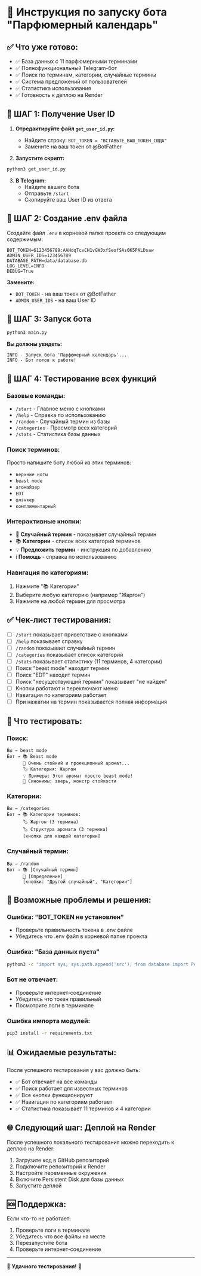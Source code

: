 # 🚀 Инструкция по запуску бота "Парфюмерный календарь"

## ✅ **Что уже готово:**
- ✅ База данных с 11 парфюмерными терминами
- ✅ Полнофункциональный Telegram-бот  
- ✅ Поиск по терминам, категории, случайные термины
- ✅ Система предложений от пользователей
- ✅ Статистика использования
- ✅ Готовность к деплою на Render

## 📝 **ШАГ 1: Получение User ID**

1. **Отредактируйте файл `get_user_id.py`:**
   - Найдите строку: `BOT_TOKEN = "ВСТАВЬТЕ_ВАШ_ТОКЕН_СЮДА"`
   - Замените на ваш токен от @BotFather

2. **Запустите скрипт:**
```bash
python3 get_user_id.py
```

3. **В Telegram:**
   - Найдите вашего бота
   - Отправьте `/start`  
   - Скопируйте ваш User ID из ответа

## 🔧 **ШАГ 2: Создание .env файла**

Создайте файл `.env` в корневой папке проекта со следующим содержимым:

```env
BOT_TOKEN=6123456789:AAHdqTcvCH1vGWJxfSeofSAs0K5PALDsaw
ADMIN_USER_IDS=123456789
DATABASE_PATH=data/database.db
LOG_LEVEL=INFO
DEBUG=True
```

**Замените:**
- `BOT_TOKEN` - на ваш токен от @BotFather
- `ADMIN_USER_IDS` - на ваш User ID

## 🚀 **ШАГ 3: Запуск бота**

```bash
python3 main.py
```

**Вы должны увидеть:**
```
INFO - Запуск бота 'Парфюмерный календарь'...
INFO - Бот готов к работе!
```

## 🧪 **ШАГ 4: Тестирование всех функций**

### **Базовые команды:**
- `/start` - Главное меню с кнопками
- `/help` - Справка по использованию  
- `/random` - Случайный термин из базы
- `/categories` - Просмотр всех категорий
- `/stats` - Статистика базы данных

### **Поиск терминов:**
Просто напишите боту любой из этих терминов:
- `верхние ноты`
- `beast mode`
- `атомайзер`
- `EDT`
- `флэнкер`
- `комплиментарный`

### **Интерактивные кнопки:**
- 🎲 **Случайный термин** - показывает случайный термин
- 📚 **Категории** - список всех категорий терминов
- 💡 **Предложить термин** - инструкция по добавлению
- ℹ️ **Помощь** - справка по использованию

### **Навигация по категориям:**
1. Нажмите "📚 Категории"
2. Выберите любую категорию (например "Жаргон")
3. Нажмите на любой термин для просмотра

## ✅ **Чек-лист тестирования:**

- [ ] `/start` показывает приветствие с кнопками
- [ ] `/help` показывает справку
- [ ] `/random` показывает случайный термин
- [ ] `/categories` показывает список категорий  
- [ ] `/stats` показывает статистику (11 терминов, 4 категории)
- [ ] Поиск "beast mode" находит термин
- [ ] Поиск "EDT" находит термин
- [ ] Поиск "несуществующий термин" показывает "не найден"
- [ ] Кнопки работают и переключают меню
- [ ] Навигация по категориям работает
- [ ] При нажатии на термин показывается полная информация

## 🎯 **Что тестировать:**

### **Поиск:**
```
Вы → beast mode
Бот → 📚 Beast mode
      📖 Очень стойкий и проекционный аромат...
      🏷️ Категория: Жаргон
      💡 Примеры: Этот аромат просто beast mode!
      🔄 Синонимы: зверь, монстр стойкости
```

### **Категории:**
```
Вы → /categories  
Бот → 📚 Категории терминов:
      🏷️ Жаргон (3 термина)
      🏷️ Структура аромата (3 термина)
      [кнопки для каждой категории]
```

### **Случайный термин:**
```
Вы → /random
Бот → 📚 [Случайный термин]
      📖 [Определение]
      [кнопки: "Другой случайный", "Категории"]
```

## 🔧 **Возможные проблемы и решения:**

### **Ошибка: "BOT_TOKEN не установлен"**
- Проверьте правильность токена в .env файле
- Убедитесь что .env файл в корневой папке проекта

### **Ошибка: "База данных пуста"**
```bash
python3 -c "import sys; sys.path.append('src'); from database import PerfumeDatabase, populate_initial_data; db = PerfumeDatabase(); populate_initial_data(db)"
```

### **Бот не отвечает:**
- Проверьте интернет-соединение
- Убедитесь что токен правильный
- Посмотрите логи в терминале

### **Ошибка импорта модулей:**
```bash
pip3 install -r requirements.txt
```

## 📊 **Ожидаемые результаты:**

После успешного тестирования у вас должно быть:
- ✅ Бот отвечает на все команды
- ✅ Поиск работает для известных терминов
- ✅ Все кнопки функционируют
- ✅ Навигация по категориям работает
- ✅ Статистика показывает 11 терминов и 4 категории

## 🌐 **Следующий шаг: Деплой на Render**

После успешного локального тестирования можно переходить к деплою на Render:

1. Загрузите код в GitHub репозиторий
2. Подключите репозиторий к Render
3. Настройте переменные окружения
4. Включите Persistent Disk для базы данных
5. Запустите деплой

## 🆘 **Поддержка:**

Если что-то не работает:
1. Проверьте логи в терминале
2. Убедитесь что все файлы на месте
3. Перезапустите бота
4. Проверьте интернет-соединение

---

🌸 **Удачного тестирования!** 🌸
